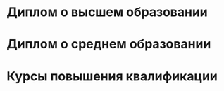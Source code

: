 # Диплом о высшем образовании
<object data="assets/teology.pdf" width="1000" height="1000" type='application/pdf'></object>
# Диплом о среднем образовании
<object data="assets/publishing.pdf" width="1000" height="1000" type='application/pdf'></object>
# Курсы повышения квалификации
<object data="assets/clever.pdf" width="1000" height="1000" type='application/pdf'></object>